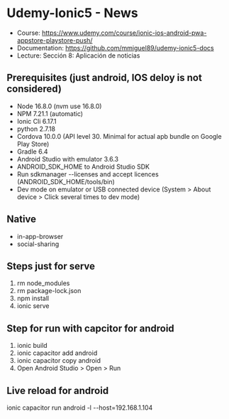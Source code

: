 # Udemy-Ionic5 - News
- Course: https://www.udemy.com/course/ionic-ios-android-pwa-appstore-playstore-push/
- Documentation: https://github.com/mmiguel89/udemy-ionic5-docs
- Lecture: Sección 8: Aplicación de noticias

## Prerequisites (just android, IOS deloy is not considered)
- Node 16.8.0 (nvm use 16.8.0)
- NPM 7.21.1 (automatic)
- Ionic Cli 6.17.1
- python 2.7.18
- Cordova 10.0.0 (API level 30. Minimal for actual apb bundle on Google Play Store)
- Gradle 6.4
- Android Studio with emulator 3.6.3
- ANDROID_SDK_HOME to Android Studio SDK
- Run sdkmanager --licenses and accept licences (ANDROID_SDK_HOME/tools/bin)
- Dev mode on emulator or USB connected device (System > About device > Click several times to dev mode)

## Native
- in-app-browser
- social-sharing

## Steps just for serve
1) rm node_modules
2) rm package-lock.json
3) npm install
4) ionic serve


## Step for run with capcitor for android
1) ionic build
2) ionic capacitor add android
3) ionic capacitor copy android
4) Open Android Studio > Open > Run


## Live reload for android
ionic capacitor run android -l --host=192.168.1.104

